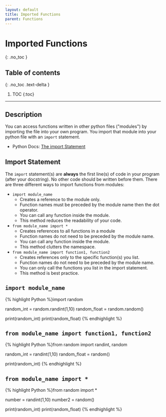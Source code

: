 ```yaml
---
layout: default
title: Imported Functions
parent: Functions
---
```

# Imported Functions
{: .no_toc }
## Table of contents
{: .no_toc .text-delta }

1. TOC
{:toc}

---

## Description
You can access functions written in other python files ("modules") by importing the file into your own program. You import that module into your python file with an `import` statement. 
- Python Docs: [The import Statement](https://docs.python.org/3/reference/simple_stmts.html#the-import-statement)

## Import Statement
The `import` statement(s) are **always** the first line(s) of code in your program (after your docstring). No other code should be written before them.
There are three different ways to import functions from modules:
- `import module_name`
  - Creates a reference to the module only. 
  - Function names must be preceded by the module name then the dot operator.
  - You can call any function inside the module. 
  - This method reduces the readability of your code.
- `from module_name import *`
  - Creates references to all functions in a module
  - Function names do not need to be preceded by the module name. 
  - You can call any function inside the module.
  - This method clutters the namespace.
- `from module_name import function1, function2`
  - Creates references only to the specific function(s) you list. 
  - Function names do not need to be preceded by the module name. 
  - You can only call the functions you list in the import statement.
  - This method is best practice.

## `import module_name` 
{% highlight Python %}import random

random_int = random.randint(1,10) 
random_float = random.random()

print(random_int)
print(random_float)
{% endhighlight %}

## `from module_name import function1, function2`
{% highlight Python %}from random import randint, random

random_int = randint(1,10) 
random_float = random()

print(random_int)
{% endhighlight %}

## `from module_name import *` 
{% highlight Python %}from random import *

number = randint(1,10)
number2 = random()

print(random_int)
print(random_float)
{% endhighlight %}
